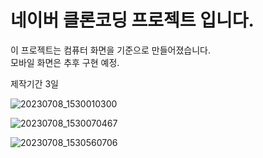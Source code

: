 # 네이버 클론코딩 프로젝트 입니다.

이 프로젝트는 컴퓨터 화면을 기준으로 만들어졌습니다.
<br/>
모바일 화면은 추후 구현 예정.

제작기간 3일

![20230708_1530010300](https://github.com/99andrew99/naver/assets/66951806/eee41d67-e374-4e3b-bda7-d2ff696e877b)


![20230708_1530070467](https://github.com/99andrew99/naver/assets/66951806/a3ee1a02-57fd-4d7a-adcd-90e41ed653aa)


![20230708_1530560706](https://github.com/99andrew99/naver/assets/66951806/6af96887-ac05-4232-9a94-11237a701a2c)
